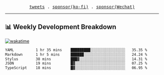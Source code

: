 <p align="center">
  <samp>
    <a href="https://twitter.com/everfu8">tweets</a> .
    <a href="https://ko-fi.com/everfu">sponsor(ko-fi)</a> . 
    <a href="https://s3.qjqq.cn/47/663742bac8e52.webp!color">sponsor(Wechat)</a>
  </samp>
</p>

---

## 📊 Weekly Development Breakdown

[![wakatime](https://wakatime.com/badge/user/0fcef314-a9cd-4509-9880-5cdb2158a775.svg)](https://wakatime.com/@0fcef314-a9cd-4509-9880-5cdb2158a775)

<!--START_SECTION:waka-->

```txt
YAML          1 hr 35 mins    █████████░░░░░░░░░░░░░░░░   35.35 %
Markdown      1 hr 5 mins     ██████░░░░░░░░░░░░░░░░░░░   24.24 %
Stylus        38 mins         ███▓░░░░░░░░░░░░░░░░░░░░░   14.31 %
JSON          19 mins         █▓░░░░░░░░░░░░░░░░░░░░░░░   07.25 %
TypeScript    18 mins         █▓░░░░░░░░░░░░░░░░░░░░░░░   06.95 %
```

<!--END_SECTION:waka-->